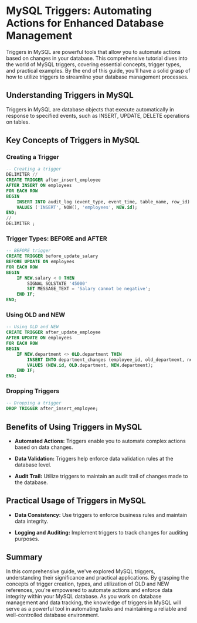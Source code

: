 # MySQL Triggers: Automating Actions for Enhanced Database Management

Triggers in MySQL are powerful tools that allow you to automate actions based on changes in your database. This comprehensive tutorial dives into the world of MySQL triggers, covering essential concepts, trigger types, and practical examples. By the end of this guide, you'll have a solid grasp of how to utilize triggers to streamline your database management processes.

## Understanding Triggers in MySQL

Triggers in MySQL are database objects that execute automatically in response to specified events, such as INSERT, UPDATE, DELETE operations on tables.

## Key Concepts of Triggers in MySQL

### Creating a Trigger

```sql
-- Creating a trigger
DELIMITER //
CREATE TRIGGER after_insert_employee
AFTER INSERT ON employees
FOR EACH ROW
BEGIN
    INSERT INTO audit_log (event_type, event_time, table_name, row_id)
    VALUES ('INSERT', NOW(), 'employees', NEW.id);
END;
//
DELIMITER ;
```

### Trigger Types: BEFORE and AFTER

```sql
-- BEFORE trigger
CREATE TRIGGER before_update_salary
BEFORE UPDATE ON employees
FOR EACH ROW
BEGIN
    IF NEW.salary < 0 THEN
        SIGNAL SQLSTATE '45000'
        SET MESSAGE_TEXT = 'Salary cannot be negative';
    END IF;
END;
```

### Using OLD and NEW

```sql
-- Using OLD and NEW
CREATE TRIGGER after_update_employee
AFTER UPDATE ON employees
FOR EACH ROW
BEGIN
    IF NEW.department <> OLD.department THEN
        INSERT INTO department_changes (employee_id, old_department, new_department)
        VALUES (NEW.id, OLD.department, NEW.department);
    END IF;
END;
```

### Dropping Triggers

```sql
-- Dropping a trigger
DROP TRIGGER after_insert_employee;
```

## Benefits of Using Triggers in MySQL

- **Automated Actions:** Triggers enable you to automate complex actions based on data changes.

- **Data Validation:** Triggers help enforce data validation rules at the database level.

- **Audit Trail:** Utilize triggers to maintain an audit trail of changes made to the database.

## Practical Usage of Triggers in MySQL

- **Data Consistency:** Use triggers to enforce business rules and maintain data integrity.

- **Logging and Auditing:** Implement triggers to track changes for auditing purposes.

## Summary

In this comprehensive guide, we've explored MySQL triggers, understanding their significance and practical applications. By grasping the concepts of trigger creation, types, and utilization of OLD and NEW references, you're empowered to automate actions and enforce data integrity within your MySQL database. As you work on database management and data tracking, the knowledge of triggers in MySQL will serve as a powerful tool in automating tasks and maintaining a reliable and well-controlled database environment.